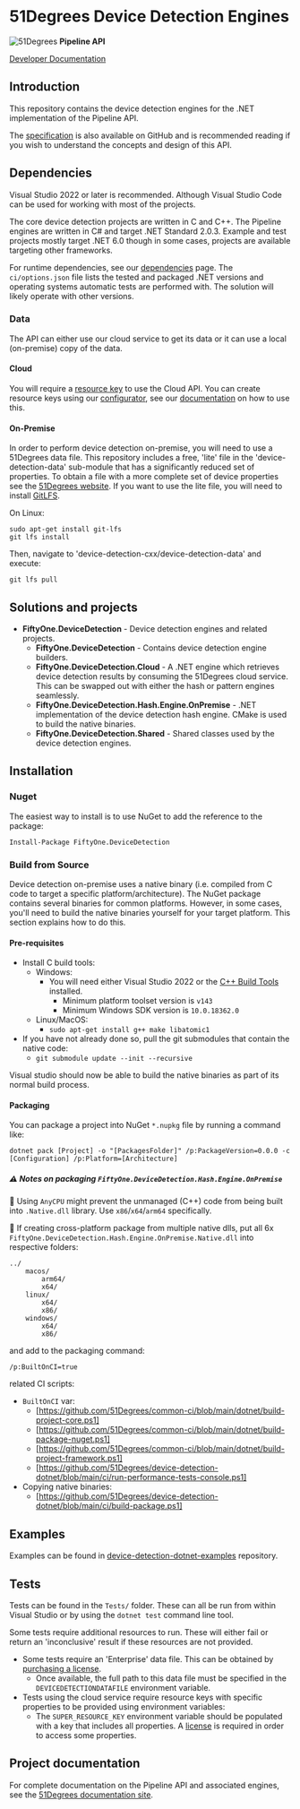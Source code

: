 # 51Degrees Device Detection Engines

![51Degrees](https://51degrees.com/DesktopModules/FiftyOne/Distributor/Logo.ashx?utm_source=github&utm_medium=repository&utm_content=readme_main&utm_campaign=dotnet-open-source)
**Pipeline API**

[Developer
Documentation](https://51degrees.com/device-detection-dotnet/index.html?utm_source=github&utm_medium=repository&utm_content=documentation&utm_campaign=dotnet-open-source)

## Introduction

This repository contains the device detection engines for the .NET
implementation of the Pipeline API.

The
[specification](https://github.com/51Degrees/specifications/blob/main/device-detection-specification/README.md)
is also available on GitHub and is recommended reading if you wish to understand
the concepts and design of this API.

## Dependencies

Visual Studio 2022 or later is recommended. Although Visual Studio Code can be
used for working with most of the projects.

The core device detection projects are written in C and C++. The Pipeline
engines are written in C\# and target .NET Standard 2.0.3. Example and test
projects mostly target .NET 6.0 though in some cases, projects are available
targeting other frameworks.

For runtime dependencies, see our
[dependencies](https://51degrees.com/documentation/_info__dependencies.html)
page. The `ci/options.json` file lists the tested and packaged .NET versions
and operating systems automatic tests are performed with. The solution will
likely operate with other versions.

### Data

The API can either use our cloud service to get its data or it can use a local
(on-premise) copy of the data.

#### Cloud

You will require a [resource
key](https://51degrees.com/documentation/_info__resource_keys.html) to use the
Cloud API. You can create resource keys using our
[configurator](https://configure.51degrees.com/), see our
[documentation](https://51degrees.com/documentation/_concepts__configurator.html)
on how to use this.

#### On-Premise

In order to perform device detection on-premise, you will need to use a
51Degrees data file. This repository includes a free, 'lite' file in the
'device-detection-data' sub-module that has a significantly reduced set of
properties. To obtain a file with a more complete set of device properties see
the [51Degrees website](https://51degrees.com/pricing). If you want to use the
lite file, you will need to install [GitLFS](https://git-lfs.github.com/).

On Linux:

```
sudo apt-get install git-lfs
git lfs install
```

Then, navigate to 'device-detection-cxx/device-detection-data' and execute:

```
git lfs pull
```

## Solutions and projects

-   **FiftyOne.DeviceDetection** - Device detection engines and related
    projects.
    -   **FiftyOne.DeviceDetection** - Contains device detection engine
        builders.
    -   **FiftyOne.DeviceDetection.Cloud** - A .NET engine which retrieves
        device detection results by consuming the 51Degrees cloud service. This
        can be swapped out with either the hash or pattern engines seamlessly.
    -   **FiftyOne.DeviceDetection.Hash.Engine.OnPremise** - .NET implementation
        of the device detection hash engine. CMake is used to build the native
        binaries.
    -   **FiftyOne.DeviceDetection.Shared** - Shared classes used by the device
        detection engines.

## Installation

### Nuget

The easiest way to install is to use NuGet to add the reference to the package:

```
Install-Package FiftyOne.DeviceDetection
```

### Build from Source

Device detection on-premise uses a native binary (i.e. compiled from C code to
target a specific platform/architecture). The NuGet package contains several
binaries for common platforms. However, in some cases, you'll need to build the
native binaries yourself for your target platform. This section explains how to
do this.

#### Pre-requisites

-   Install C build tools:
    -   Windows:
        -   You will need either Visual Studio 2022 or the [C++ Build
            Tools](https://visualstudio.microsoft.com/visual-cpp-build-tools/)
            installed.
            -   Minimum platform toolset version is `v143`
            -   Minimum Windows SDK version is `10.0.18362.0`
    -   Linux/MacOS:
        -   `sudo apt-get install g++ make libatomic1`
-   If you have not already done so, pull the git submodules that contain the
    native code:
    -   `git submodule update --init --recursive`

Visual studio should now be able to build the native binaries as part of its
normal build process.

#### Packaging

You can package a project into NuGet `*.nupkg` file by running a command like:

```text
dotnet pack [Project] -o "[PackagesFolder]" /p:PackageVersion=0.0.0 -c [Configuration] /p:Platform=[Architecture]
```

##### ⚠️ Notes on packaging `FiftyOne.DeviceDetection.Hash.Engine.OnPremise`

📝 Using `AnyCPU` might prevent the unmanaged (C++) code from being built into `.Native.dll` library. Use `x86`/`x64`/`arm64` specifically.

📝 If creating cross-platform package from multiple native dlls, put all 6x `FiftyOne.DeviceDetection.Hash.Engine.OnPremise.Native.dll` into respective folders:

```text
../
    macos/
        arm64/
        x64/
    linux/
        x64/
        x86/
    windows/
        x64/
        x86/
```

and add to the packaging command:

```text
/p:BuiltOnCI=true
```

related CI scripts:

- `BuiltOnCI` var:
  - [https://github.com/51Degrees/common-ci/blob/main/dotnet/build-project-core.ps1]
  - [https://github.com/51Degrees/common-ci/blob/main/dotnet/build-package-nuget.ps1]
  - [https://github.com/51Degrees/common-ci/blob/main/dotnet/build-project-framework.ps1]
  - [https://github.com/51Degrees/device-detection-dotnet/blob/main/ci/run-performance-tests-console.ps1]
- Copying native binaries:
  - [https://github.com/51Degrees/device-detection-dotnet/blob/main/ci/build-package.ps1]

## Examples

Examples can be found in
[device-detection-dotnet-examples](https://github.com/51Degrees/device-detection-dotnet-examples)
repository.

## Tests

Tests can be found in the `Tests/` folder. These can all be run from within
Visual Studio or by using the `dotnet test` command line tool.

Some tests require additional resources to run. These will either fail or return
an 'inconclusive' result if these resources are not provided.

-   Some tests require an 'Enterprise' data file. This can be obtained by
    [purchasing a license](https://51degrees.com/pricing).
    -   Once available, the full path to this data file must be specified in the
        `DEVICEDETECTIONDATAFILE` environment variable.
-   Tests using the cloud service require resource keys with specific properties
    to be provided using environment variables:
    -   The `SUPER_RESOURCE_KEY` environment variable should be populated with a
        key that includes all properties. A
        [license](https://51degrees.com/pricing) is required in order to access
        some properties.

## Project documentation

For complete documentation on the Pipeline API and associated engines, see the
[51Degrees documentation site](https://51degrees.com/documentation/index.html).
